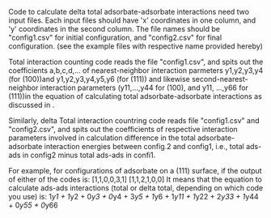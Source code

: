 Code to calculate delta total adsorbate-adsorbate interactions need two input files. Each input files should have 'x' coordinates in one column, and 'y' coordinates in the second column. The file names should be "config1.csv" for initial configuration, and "config2.csv" for final configuration. (see the example files with respective name provided hereby)

Total interaction counting code reads the file "config1.csv", and spits out the coefficients a,b,c,d,... of nearest-neighbor interaction parmeters y1,y2,y3,y4 (for (100))and y1,y2,y3,y4,y5,y6 (for (111)) and likewise second-nearest-neighbor interaction parameters (y11,...,y44 for (100), and y11, ...,y66 for (111))in the equation of calculating total adsorbate-adsorbate interactions as discussed in <ENTER DOI OF THE PAPER>.

Similarly, delta Total interaction countring code reads file "config1.csv" and "config2.csv", and spits out the coefficients of respective interaction parameters involved in calculation difference in the total adsorbate-adsorbate interaction energies between config.2 and config1, i.e., total ads-ads in config2 minus total ads-ads in confi1.

For example, for configurations of adsorbate on a (111) surface, if the output of either of the codes is: [1,1,0,0,3,1]
                                                                                                          [1,1,2,1,0,0]
It means that the equation to calculate ads-ads interactions (total or delta total, depending on which code you use) is: 1*y1 + 1*y2 + 0*y3 + 0*y4 + 3*y5 + 1*y6 + 1*y11 + 1*y22 + 2*y33 + 1*y44 + 0*y55 + 0*y66
